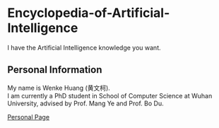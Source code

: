 # Encyclopedia-of-Artificial-Intelligence
I have the Artificial Intelligence knowledge you want. 

## Personal Information
My name is Wenke Huang (黄文柯). \
I am currently a PhD student in School of Computer Science at Wuhan University, advised by Prof. Mang Ye and Prof. Bo Du.

[Personal Page](https://wenkehuang.github.io/)

